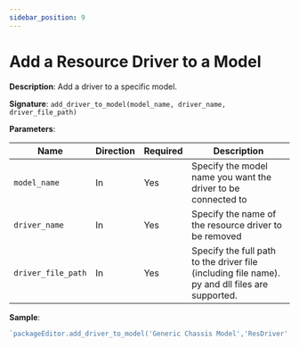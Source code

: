 ```yaml
---
sidebar_position: 9
---
```


# Add a Resource Driver to a Model

**Description**: Add a driver to a specific model.

**Signature**: `add_driver_to_model(model_name, driver_name, driver_file_path)`

**Parameters**:

| Name | Direction | Required | Description |
| --- | --- | --- | --- |
| `model_name` | In | Yes | Specify the model name you want the driver to be connected to |
| `driver_name` | In | Yes | Specify the name of the resource driver to be removed |
| `driver_file_path` | In | Yes | Specify the full path to the driver file (including file name). py and dll files are supported. |


**Sample**:
```javascript
`packageEditor.add_driver_to_model('Generic Chassis Model','ResDriver' ,'C:\\Work\\Drivers\\Resource-Service\\ResourceDriver.Compilation\\ResourceDriver.dll')`
```